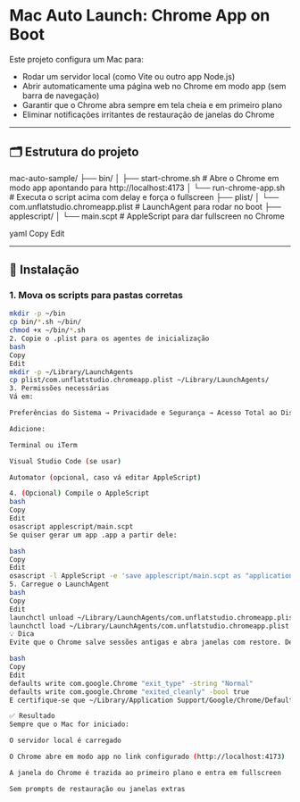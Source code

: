 # Mac Auto Launch: Chrome App on Boot

Este projeto configura um Mac para:

- Rodar um servidor local (como Vite ou outro app Node.js)
- Abrir automaticamente uma página web no Chrome em modo app (sem barra de navegação)
- Garantir que o Chrome abra sempre em tela cheia e em primeiro plano
- Eliminar notificações irritantes de restauração de janelas do Chrome

---

## 🗂 Estrutura do projeto

mac-auto-sample/
├── bin/
│ ├── start-chrome.sh # Abre o Chrome em modo app apontando para http://localhost:4173
│ └── run-chrome-app.sh # Executa o script acima com delay e força o fullscreen
├── plist/
│ └── com.unflatstudio.chromeapp.plist # LaunchAgent para rodar no boot
├── applescript/
│ └── main.scpt # AppleScript para dar fullscreen no Chrome

yaml
Copy
Edit

---

## 🚀 Instalação

### 1. Mova os scripts para pastas corretas

```bash
mkdir -p ~/bin
cp bin/*.sh ~/bin/
chmod +x ~/bin/*.sh
2. Copie o .plist para os agentes de inicialização
bash
Copy
Edit
mkdir -p ~/Library/LaunchAgents
cp plist/com.unflatstudio.chromeapp.plist ~/Library/LaunchAgents/
3. Permissões necessárias
Vá em:

Preferências do Sistema → Privacidade e Segurança → Acesso Total ao Disco

Adicione:

Terminal ou iTerm

Visual Studio Code (se usar)

Automator (opcional, caso vá editar AppleScript)

4. (Opcional) Compile o AppleScript
bash
Copy
Edit
osascript applescript/main.scpt
Se quiser gerar um app .app a partir dele:

bash
Copy
Edit
osascript -l AppleScript -e 'save applescript/main.scpt as "application"' 
5. Carregue o LaunchAgent
bash
Copy
Edit
launchctl unload ~/Library/LaunchAgents/com.unflatstudio.chromeapp.plist 2>/dev/null
launchctl load ~/Library/LaunchAgents/com.unflatstudio.chromeapp.plist
💡 Dica
Evite que o Chrome salve sessões antigas e abra janelas com restore. Desative no Terminal:

bash
Copy
Edit
defaults write com.google.Chrome "exit_type" -string "Normal"
defaults write com.google.Chrome "exited_cleanly" -bool true
E certifique-se que ~/Library/Application Support/Google/Chrome/Default/Preferences não está corrompido.

✅ Resultado
Sempre que o Mac for iniciado:

O servidor local é carregado

O Chrome abre em modo app no link configurado (http://localhost:4173)

A janela do Chrome é trazida ao primeiro plano e entra em fullscreen

Sem prompts de restauração ou janelas extras